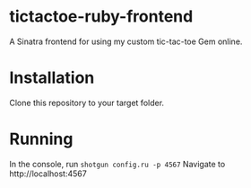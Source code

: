 # tictactoe-ruby-frontend
A Sinatra frontend for using my custom tic-tac-toe Gem online.

# Installation
Clone this repository to your target folder.

# Running
In the console, run `shotgun config.ru -p 4567`
Navigate to http://localhost:4567
